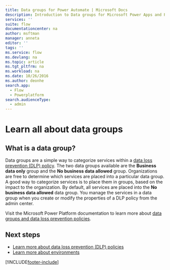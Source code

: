 ```yaml
---
title: Data groups for Power Automate | Microsoft Docs
description: Introduction to Data groups for Microsoft Power Apps and Power Automate.
services: ''
suite: flow
documentationcenter: na
author: msftman
manager: anneta
editor: ''
tags: ''
ms.service: flow
ms.devlang: na
ms.topic: article
ms.tgt_pltfrm: na
ms.workload: na
ms.date: 10/26/2016
ms.author: deonhe
search.app: 
  - Flow
  - Powerplatform
search.audienceType: 
  - admin
---
```

# Learn all about data groups

## What is a data group?

Data groups are a simple way to categorize services within a [data loss prevention (DLP) policy](/power-platform/admin/wp-data-loss-prevention). The two data groups available are the **Business data only** group and the **No business data allowed** group. Organizations are free to determine which services are placed into a particular data group. A good way to categorize services is to place them in groups, based on the impact to the organization. By default, all services are placed into the **No business data allowed** data group. You manage the services in a data group when you create or modify the properties of a DLP policy from the admin center.

Visit the Microsoft Power Platform documentation to learn more about [data groups and data loss prevention policies](/power-platform/admin/wp-data-loss-prevention#connector-classification).

## Next steps

* [Learn more about data loss prevention (DLP) policies](/power-platform/admin/wp-data-loss-prevention)
* [Learn more about environments](/power-platform/admin/environments-overview)   



[!INCLUDE[footer-include](includes/footer-banner.md)]